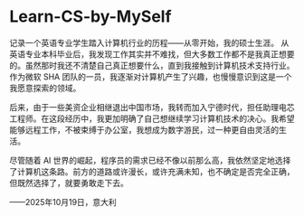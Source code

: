 # Learn-CS-by-MySelf
记录一个英语专业学生踏入计算机行业的历程——从零开始，我的硕士生涯。
从英语专业本科毕业后，我发现工作其实并不难找，但大多数工作都不是我真正想要的。虽然那时我还不清楚自己真正想要什么，直到我接触到计算机技术支持行业。作为微软 SHA 团队的一员，我逐渐对计算机产生了兴趣，也慢慢意识到这是一个我愿意探索的领域。

后来，由于一些美资企业相继退出中国市场，我转而加入宁德时代，担任助理电芯工程师。在这段经历中，我更加明确了自己想继续学习计算机技术的决心。我希望能够远程工作，不被束缚于办公室，我想成为数字游民，过一种更自由灵活的生活。

尽管随着 AI 世界的崛起，程序员的需求已经不像以前那么高，我依然坚定地选择了计算机这条路。前方的道路或许漫长，或许充满未知，也不确定是否完全正确，但既然选择了，就要勇敢走下去。

——2025年10月19日，意大利
